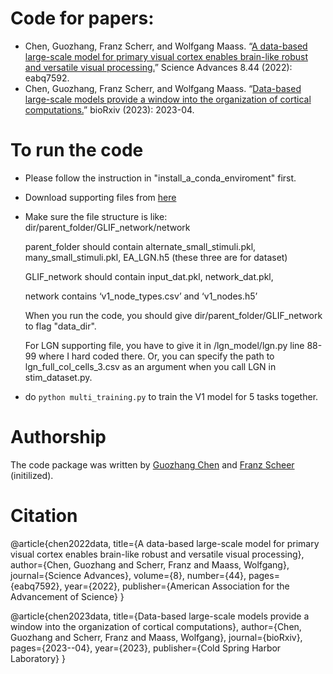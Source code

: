 # Code for papers:
- Chen, Guozhang, Franz Scherr, and Wolfgang Maass. “[A data-based large-scale model for primary visual cortex enables brain-like robust and versatile visual processing.](https://www.science.org/doi/full/10.1126/sciadv.abq7592)” Science Advances 8.44 (2022): eabq7592.
- Chen, Guozhang, Franz Scherr, and Wolfgang Maass. “[Data-based large-scale models provide a window into the organization of cortical computations.](https://www.biorxiv.org/content/10.1101/2023.04.28.538662v3.abstract)” bioRxiv (2023): 2023-04.

# To run the code
- Please follow the instruction in "install_a_conda_enviroment" first.
- Download supporting files from [here](https://cloud.tugraz.at/index.php/s/JmDakasAHEqsA9J)
- Make sure the file structure is like:
  dir/parent_folder/GLIF_network/network
  
  parent_folder should contain alternate_small_stimuli.pkl, many_small_stimuli.pkl, EA_LGN.h5 (these three are for dataset)
  
  GLIF_network should contain input_dat.pkl, network_dat.pkl,
  
  network contains ‘v1_node_types.csv’ and ‘v1_nodes.h5’
  
  When you run the code, you should give dir/parent_folder/GLIF_network to flag "data_dir".
  
  For LGN supporting file, you have to give it in /lgn_model/lgn.py line 88-99 where I hard coded there. Or, you can specify the path to lgn_full_col_cells_3.csv as an argument when you call LGN in stim_dataset.py.
- do ```python multi_training.py``` to train the V1 model for 5 tasks together.

# Authorship
The code package was written by [Guozhang Chen](https://ifgovh.github.io/) and [Franz Scheer](https://www.franzscherr.com/) (initilized).

# Citation
@article{chen2022data,
  title={A data-based large-scale model for primary visual cortex enables brain-like robust and versatile visual processing},
  author={Chen, Guozhang and Scherr, Franz and Maass, Wolfgang},
  journal={Science Advances},
  volume={8},
  number={44},
  pages={eabq7592},
  year={2022},
  publisher={American Association for the Advancement of Science}
}

@article{chen2023data,
  title={Data-based large-scale models provide a window into the organization of cortical computations},
  author={Chen, Guozhang and Scherr, Franz and Maass, Wolfgang},
  journal={bioRxiv},
  pages={2023--04},
  year={2023},
  publisher={Cold Spring Harbor Laboratory}
}
